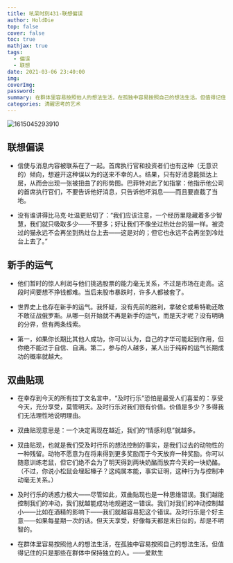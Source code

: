 ```yaml
---
title: 吼呆时刻431-联想偏误
author: HoldDie
top: false
cover: false
toc: true
mathjax: true
tags:
  - 偏误
  - 联想
date: 2021-03-06 23:40:00
img:
coverImg:
password:
summary: 在群体⾥容易按照他⼈的想法⽣活，在孤独中容易按照⾃⼰的想法⽣活。但值得记住的只是那些在群体中保持独⽴的⼈。
categories: 清醒思考的艺术
---
```


![1615045293910](https://cdn.jsdelivr.net/gh/HoldDie/img1/20210306234140.png)

## 联想偏误

- 信使与消息内容被联系在了⼀起。⾸席执⾏官和投资者们也有这种（⽆意识的）倾向，想避开这种误以为的送来不幸的⼈。结果，只有好消息能抵达上层，从⽽会出现⼀张被扭曲了的形势图。巴菲特对此了如指掌：他指⽰他公司的⾸席执⾏官们，不要告诉他好消息，只告诉他坏消息——⽽且要直截了当地。

- 没有谁讲得⽐马克·吐温更贴切了：“我们应该注意，⼀个经历⾥隐藏着多少智慧，我们就只吸取多少——不要多；好让我们不像坐过热灶台的猫⼀样。被烫过的猫永远不会再坐到热灶台上去——这是对的；但它也永远不会再坐到冷灶台上去了。” 

## 新⼿的运⽓

- 他们暂时的惊⼈利润与他们挑选股票的能⼒毫⽆关系，不过是市场在⾛⾼。这段时间要想不挣钱都难。当后来股市暴跌时，许多⼈都被套了。

- 世界史上也存在新⼿的运⽓。我怀疑，没有先前的胜利，拿破仑或希特勒还敢不敢征战俄罗斯。从哪⼀刻开始就不再是新⼿的运⽓，⽽是天才呢？没有明确的分界，但有两条线索。

- 第⼀，如果你长期⽐其他⼈成功，你可以认为，⾃⼰的才华可能起到作⽤，但你绝不能过于⾃信、⾃满。第⼆，参与的⼈越多，某⼈出于纯粹的运⽓长期成功的概率就越⼤。

## 双曲贴现

- 在幸存到今天的所有拉丁⽂名⾔中，“及时⾏乐”恐怕是最受⼈们喜爱的：享受今天，充分享受，莫管明天。及时⾏乐对我们很有价值。价值是多少？多得我们⽆法理性地说明理由。

- 双曲贴现意思是：⼀个决定离现在越近，我们的“情感利息”就越多。

- 双曲贴现，也就是我们受及时⾏乐的想法控制的事实，是我们过去的动物性的⼀种残留。动物不愿意为在将来得到更多奖励⽽于今天放弃⼀种奖励。你可以随意训练⽼⿏，但它们绝不会为了明天得到两块奶酪⽽放弃今天的⼀块奶酪。（不过，你说⼩松⿏会埋起榛⼦？这纯属本能，事实证明，这种⾏为与控制冲动毫⽆关系。）

- 及时⾏乐的诱惑⼒极⼤——尽管如此，双曲贴现也是⼀种思维错误。我们越能控制我们的冲动，我们就越能成功地规避这⼀错误。我们对我们的冲动控制越⼩——⽐如在酒精的影响下——我们就越容易犯这个错误。及时⾏乐是个好主意——如果每星期⼀次的话。但天天享受，好像每天都是末⽇似的，却是不明智的。

- 在群体⾥容易按照他⼈的想法⽣活，在孤独中容易按照⾃⼰的想法⽣活。但值得记住的只是那些在群体中保持独⽴的⼈。——爱默⽣